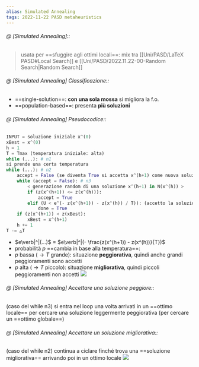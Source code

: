 ```yaml
---
alias: Simulated Annealing
tags: 2022-11-22 PASD metaheuristics
---
```


###### @ [Simulated Annealing]::
>  usata per ==sfuggire agli ottimi locali==: mix tra [[Uni/PASD/LaTeX PASD#Local Search]] e [[Uni/PASD/2022.11.22-00-Random Search|Random Search]]
<!--ID: 1670236970627-->


###### @ [Simulated Annealing] Classificazione::
 
- ==single-solution==: **con una sola mossa** si migliora la f.o.
- ==population-based==: presenta **più soluzioni**
<!--ID: 1670236970632-->



###### @ [Simulated Annealing] Pseudocodice::

```python
INPUT = soluzione iniziale x^(0)
xBest = x^(0)
h = 1
T = Tmax (temperatura iniziale: alta)
while (...): # n1
si prende una certa temperatura
while (...): # n2
	accept = False (se diventa True si accetta x^(h+1) come nuova soluzione)
	while (accept = False): # n3
		< generazione random di una soluzione x^(h+1) in N(x^(h)) >
		if (z(x^(h+1)) <= z(x^(h))):
			accept = True
		elif (U < e^(- z(x^(h+1)) - z(x^(h)) / T)): (accetto la soluzione x^(h+1) con probabilità p = e^(...))
			done = True
	if (z(x^(h+1)) < z(xBest):
		xBest = x^(h+1)
	h += 1
T -= △T
```

- $e\verb|^|(...)$ = $e\verb|^|(- \frac{z(x^(h+1)) - z(x^(h))}{T})$
- probabilità $p$ ==cambia in base alla temperatura==:
- $p$ bassa ($\to T$ grande): situazione **peggiorativa**, quindi anche grandi peggioramenti sono accetti
- $p$ alta ($\to T$ piccolo): situazione **migliorativa**, quindi piccoli peggioramenti non accetti
![](Uni/PASD/img/pdeltaz.jpeg)
<!--ID: 1670236970636-->




###### @ [Simulated Annealing] Accettare una soluzione peggiore::
 (caso del while n3) si entra nel loop una volta arrivati in un ==ottimo locale== per cercare una soluzione leggermente peggiorativa (per cercare un ==ottimo globale==)
<!--ID: 1670236970641-->


###### @ [Simulated Annealing] Accettare un soluzione migliorativa::
 (caso del while n2) continua a ciclare finché trova una ==soluzione migliorativa== arrivando poi in un ottimo locale
![](Uni/PASD/img/globott.jpeg)
<!--ID: 1670236970645-->



